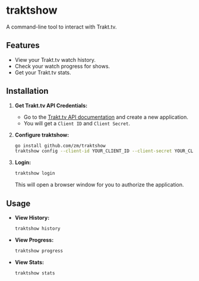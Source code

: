 # traktshow

A command-line tool to interact with Trakt.tv.

## Features

- View your Trakt.tv watch history.
- Check your watch progress for shows.
- Get your Trakt.tv stats.

## Installation

1.  **Get Trakt.tv API Credentials:**
    - Go to the [Trakt.tv API documentation](https://trakt.tv/oauth/applications) and create a new application.
    - You will get a `Client ID` and `Client Secret`.

2.  **Configure traktshow:**
    ```bash
    go install github.com/zm/traktshow
    traktshow config --client-id YOUR_CLIENT_ID --client-secret YOUR_CLIENT_SECRET
    ```

3.  **Login:**
    ```bash
    traktshow login
    ```
    This will open a browser window for you to authorize the application.

## Usage

- **View History:**
  ```bash
  traktshow history
  ```

- **View Progress:**
  ```bash
  traktshow progress
  ```

- **View Stats:**
  ```bash
  traktshow stats
  ```